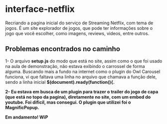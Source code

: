 # interface-netflix
Recriando a pagina inicial do serviço de Streaming Netflix, com tema de jogos.
É um site explorador de jogos, que pode ter informações sobre o jogo que você escolher, como imagens, reviews, videos, entre outros.


## Problemas encontrados no caminho

1- O arquivo <b>setup.js</b> do modo que está no site, assim como o que foi usado na aula de demonstração, não estava exibindo o carrossel de forma alguma. Buscando mais a fundo na internet como o plugin do Owl Carousel funciona, vi que faltava uma linha no arquivo que chamava a função dele, sendo a linha inicial <b>$(document).ready(function(){<b>.

2- Eu estava em busca de um plugin para trazer o trailer do jogo de capa (que está no topo da pagina), diretamente no site, com um embed do youtube. Foi dificil, mas consegui. O plugin
que utilizei foi o <b>MagnificPopup<b>.



Em andamento! WiP